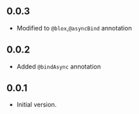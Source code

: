
## 0.0.3
- Modified to `@blox`,`@asyncBind` annotation

## 0.0.2
- Added `@bindAsync` annotation

## 0.0.1

- Initial version.
